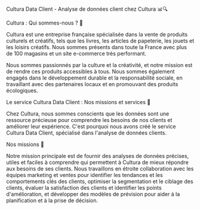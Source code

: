 Cultura Data Client - Analyse de données client chez Cultura 📊🔍

Cultura : Qui sommes-nous ? 🏢

Cultura est une entreprise française spécialisée dans la vente de produits culturels et créatifs, tels que les livres, les articles de papeterie, les jouets et les loisirs créatifs. Nous sommes présents dans toute la France avec plus de 100 magasins et un site e-commerce très performant.

Nous sommes passionnés par la culture et la créativité, et notre mission est de rendre ces produits accessibles à tous. Nous sommes également engagés dans le développement durable et la responsabilité sociale, en travaillant avec des partenaires locaux et en promouvant des produits écologiques.


Le service Cultura Data Client : Nos missions et services 🚀

Chez Cultura, nous sommes conscients que les données sont une ressource précieuse pour comprendre les besoins de nos clients et améliorer leur expérience. 
C'est pourquoi nous avons créé le service Cultura Data Client, spécialisé dans l'analyse de données clients.


Nos missions 🎯

Notre mission principale est de fournir des analyses de données précises, utiles et faciles à comprendre qui permettent à Cultura de mieux répondre aux besoins de ses clients. Nous travaillons en étroite collaboration avec les équipes marketing et ventes pour identifier les tendances et les comportements clés des clients, optimiser la segmentation et le ciblage des clients, évaluer la satisfaction des clients et identifier les points d'amélioration, et développer des modèles de prévision pour aider à la planification et à la prise de décision.
